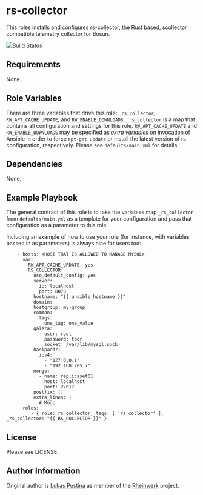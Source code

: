 rs-collector
=========

This roles installs and configures rs-collector, the Rust based, scollector compatible telemetry collector for Bosun.

[![Build Status](https://travis-ci.org/Rheinwerk/ansible-role-rs_collector.svg?branch=master)](https://travis-ci.org/Rheinwerk/ansible-role-rs_collector)

Requirements
------------

None.

Role Variables
--------------

There are three variables that drive this role: `_rs_collector`, `RW_APT_CACHE_UPDATE`, and `RW_ENABLE_DOWNLOADS`. `_rs_collector` is a map that contains all configuration and settings for this role. `RW_APT_CACHE_UPDATE` and `RW_ENABLE_DOWNLOADS` may be specified as _extra variables_ on invocation of Ansible in order to force `apt-get update` or install the latest version of rs-configuration, respectively. Please see `defaults/main.yml` for details.

Dependencies
------------

None.

Example Playbook
----------------

The general contract of this role is to take the variables map `_rs_collector` from `defaults/main.yml` as a template for your configuration and pass that configuration as a parameter to this role.

Including an example of how to use your role (for instance, with variables passed in as parameters) is always nice for users too:
```
    - hosts: <HOST THAT IS ALLOWED TO MANAGE MYSQL>
      var:
        RW_APT_CACHE_UPDATE: yes
        RS_COLLECTOR:
          use_default_config: yes
          server:
            ip: localhost
            port: 8070
          hostname: "{{ ansible_hostname }}"
          domain:
          hostgroup: my-group
          common:
            tags:
              one_tag: one_value
          galera:
            - user: root
              password: toor
              socket: /var/lib/mysql.sock
          hasipaddr:
            ipv4:
              - "127.0.0.1"
              - "192.168.205.7"
          mongo:
            - name: replicaset01
              host: localhost
              port: 27017
          postfix: []
          extra_lines: |
            # Mööp
      roles:
         - { role: rs_collector, tags: [ 'rs_collector' ], _rs_collector: "{{ RS_COLLECTOR }}" }
```

License
-------

Please see LICENSE.

Author Information
------------------

Original author is [Lukas Pustina](https://github.com/lukaspustina) as member of the [Rheinwerk](https://github.com/Rheinwerk) project.
